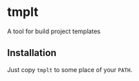 # tmplt
A tool for build project templates

## Installation

Just copy `tmplt` to some place of your `PATH`.
